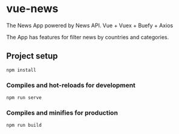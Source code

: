 # vue-news

The News App powered by News API.
Vue + Vuex + Buefy + Axios

The App has features for filter news by countries and categories.

## Project setup
```
npm install
```

### Compiles and hot-reloads for development
```
npm run serve
```

### Compiles and minifies for production
```
npm run build
```
